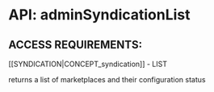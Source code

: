 # API: adminSyndicationList


## ACCESS REQUIREMENTS: ##
[[SYNDICATION|CONCEPT_syndication]] - LIST


returns a list of marketplaces and their configuration status
